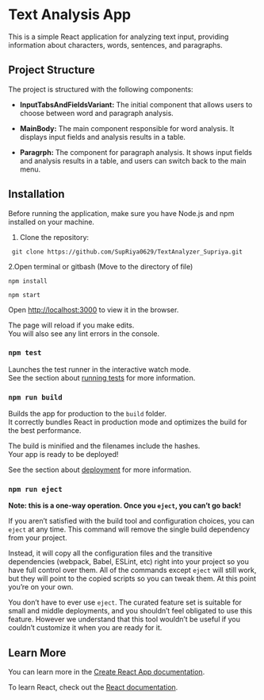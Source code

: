 # Text Analysis App

This is a simple React application for analyzing text input, providing information about characters, words, sentences, and paragraphs.

## Project Structure

The project is structured with the following components:

- **InputTabsAndFieldsVariant:** The initial component that allows users to choose between word and paragraph analysis.

- **MainBody:** The main component responsible for word analysis. It displays input fields and analysis results in a table.

- **Paragrph:** The component for paragraph analysis. It shows input fields and analysis results in a table, and users can switch back to the main menu.

## Installation

Before running the application, make sure you have Node.js and npm installed on your machine.

1. Clone the repository:


```
 git clone https://github.com/SupRiya0629/TextAnalyzer_Supriya.git
 ```
2.Open terminal or gitbash (Move to the directory of file)

``` 
npm install

````

``` 
npm start

````

Open [http://localhost:3000](http://localhost:3000) to view it in the browser.

The page will reload if you make edits.\
You will also see any lint errors in the console.

### `npm test`

Launches the test runner in the interactive watch mode.\
See the section about [running tests](https://facebook.github.io/create-react-app/docs/running-tests) for more information.

### `npm run build`

Builds the app for production to the `build` folder.\
It correctly bundles React in production mode and optimizes the build for the best performance.

The build is minified and the filenames include the hashes.\
Your app is ready to be deployed!

See the section about [deployment](https://facebook.github.io/create-react-app/docs/deployment) for more information.

### `npm run eject`

**Note: this is a one-way operation. Once you `eject`, you can’t go back!**

If you aren’t satisfied with the build tool and configuration choices, you can `eject` at any time. This command will remove the single build dependency from your project.

Instead, it will copy all the configuration files and the transitive dependencies (webpack, Babel, ESLint, etc) right into your project so you have full control over them. All of the commands except `eject` will still work, but they will point to the copied scripts so you can tweak them. At this point you’re on your own.

You don’t have to ever use `eject`. The curated feature set is suitable for small and middle deployments, and you shouldn’t feel obligated to use this feature. However we understand that this tool wouldn’t be useful if you couldn’t customize it when you are ready for it.

## Learn More

You can learn more in the [Create React App documentation](https://facebook.github.io/create-react-app/docs/getting-started).

To learn React, check out the [React documentation](https://reactjs.org/).
